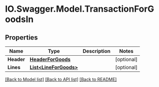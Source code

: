# IO.Swagger.Model.TransactionForGoodsIn
## Properties

Name | Type | Description | Notes
------------ | ------------- | ------------- | -------------
**Header** | [**HeaderForGoods**](HeaderForGoods.md) |  | [optional] 
**Lines** | [**List&lt;LineForGoods&gt;**](LineForGoods.md) |  | [optional] 

[[Back to Model list]](../README.md#documentation-for-models) [[Back to API list]](../README.md#documentation-for-api-endpoints) [[Back to README]](../README.md)


